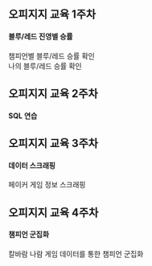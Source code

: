 ## 오피지지 교육 1주차
####  블루/레드 진영별 승률
   챔피언별 블루/레드 승률 확인<br>
   나의 블루/레드 승률 확인

## 오피지지 교육 2주차
####  SQL 연습


## 오피지지 교육 3주차
####  데이터 스크래핑
   페이커 게임 정보 스크래핑


## 오피지지 교육 4주차
####  챔피언 군집화
   칼바람 나람 게임 데이터를 통한 챔피언 군집화

